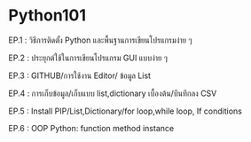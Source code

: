 # Python101

EP.1 : วิธีการติดตั้ง Python และพื้นฐานการเขียนโปรแกรมง่าย ๆ

EP.2 : ประยุกต์ใช้ในการเขียนโปรแกรม GUI แบบง่าย ๆ

EP.3 : GITHUB/การใช้งาน Editor/ ข้อมูล List

EP.4 : การเก็บข้อมูล/เก็บแบบ list,dictionary เบื้องต้น/บึนทึกลง CSV

EP.5 : Install PIP/List,Dictionary/for loop,while loop, If conditions

EP.6 : OOP Python: function method instance
